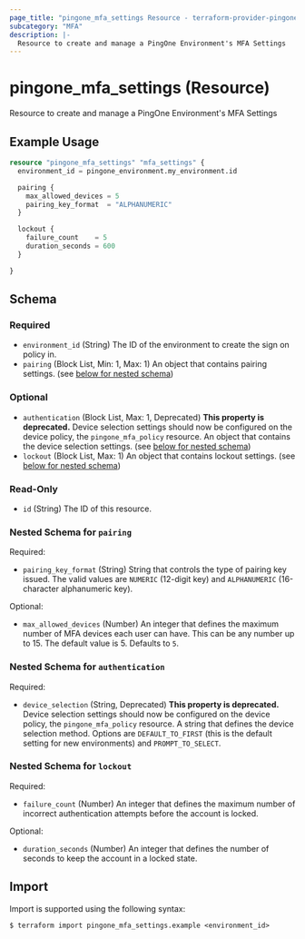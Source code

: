 ```yaml
---
page_title: "pingone_mfa_settings Resource - terraform-provider-pingone"
subcategory: "MFA"
description: |-
  Resource to create and manage a PingOne Environment's MFA Settings
---
```


# pingone_mfa_settings (Resource)

Resource to create and manage a PingOne Environment's MFA Settings

## Example Usage

```terraform
resource "pingone_mfa_settings" "mfa_settings" {
  environment_id = pingone_environment.my_environment.id

  pairing {
    max_allowed_devices = 5
    pairing_key_format  = "ALPHANUMERIC"
  }

  lockout {
    failure_count    = 5
    duration_seconds = 600
  }

}
```

<!-- schema generated by tfplugindocs -->
## Schema

### Required

- `environment_id` (String) The ID of the environment to create the sign on policy in.
- `pairing` (Block List, Min: 1, Max: 1) An object that contains pairing settings. (see [below for nested schema](#nestedblock--pairing))

### Optional

- `authentication` (Block List, Max: 1, Deprecated) **This property is deprecated.**  Device selection settings should now be configured on the device policy, the `pingone_mfa_policy` resource. An object that contains the device selection settings. (see [below for nested schema](#nestedblock--authentication))
- `lockout` (Block List, Max: 1) An object that contains lockout settings. (see [below for nested schema](#nestedblock--lockout))

### Read-Only

- `id` (String) The ID of this resource.

<a id="nestedblock--pairing"></a>
### Nested Schema for `pairing`

Required:

- `pairing_key_format` (String) String that controls the type of pairing key issued. The valid values are `NUMERIC` (12-digit key) and `ALPHANUMERIC` (16-character alphanumeric key).

Optional:

- `max_allowed_devices` (Number) An integer that defines the maximum number of MFA devices each user can have. This can be any number up to 15. The default value is 5. Defaults to `5`.


<a id="nestedblock--authentication"></a>
### Nested Schema for `authentication`

Required:

- `device_selection` (String, Deprecated) **This property is deprecated.**  Device selection settings should now be configured on the device policy, the `pingone_mfa_policy` resource.  A string that defines the device selection method. Options are `DEFAULT_TO_FIRST` (this is the default setting for new environments) and `PROMPT_TO_SELECT`.


<a id="nestedblock--lockout"></a>
### Nested Schema for `lockout`

Required:

- `failure_count` (Number) An integer that defines the maximum number of incorrect authentication attempts before the account is locked.

Optional:

- `duration_seconds` (Number) An integer that defines the number of seconds to keep the account in a locked state.

## Import

Import is supported using the following syntax:

```shell
$ terraform import pingone_mfa_settings.example <environment_id>
```
